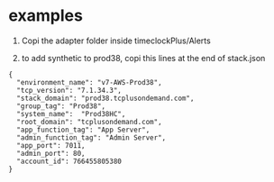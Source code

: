 # examples


1. Copi the adapter folder inside timeclockPlus/Alerts 

2. to add synthetic to prod38, copi this lines at the end of stack.json

  ````
  {
    "environment_name": "v7-AWS-Prod38",
    "tcp_version": "7.1.34.3",
    "stack_domain": "prod38.tcplusondemand.com",
    "group_tag": "Prod38",
    "system_name":  "Prod38HC",
    "root_domain": "tcplusondemand.com",
    "app_function_tag": "App Server",
    "admin_function_tag": "Admin Server",
    "app_port": 7011,
    "admin_port": 80,
    "account_id": 766455805380
  }
````
